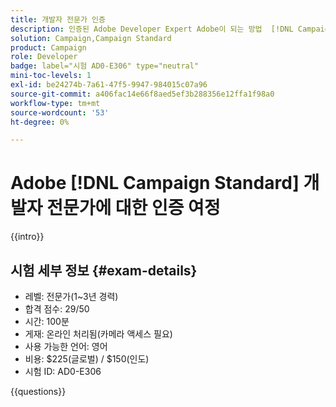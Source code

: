 ```yaml
---
title: 개발자 전문가 인증
description: 인증된 Adobe Developer Expert Adobe이 되는 방법  [!DNL Campaign Standard]에 대해 알아보세요.
solution: Campaign,Campaign Standard
product: Campaign
role: Developer
badge: label="시험 AD0-E306" type="neutral"
mini-toc-levels: 1
exl-id: be24274b-7a61-47f5-9947-984015c07a96
source-git-commit: a406fac14e66f8aed5ef3b288356e12ffa1f98a0
workflow-type: tm+mt
source-wordcount: '53'
ht-degree: 0%

---
```


# Adobe [!DNL Campaign Standard] 개발자 전문가에 대한 인증 여정

{{intro}}

## 시험 세부 정보 {#exam-details}

* 레벨: 전문가(1~3년 경력)
* 합격 점수: 29/50
* 시간: 100분
* 게재: 온라인 처리됨(카메라 액세스 필요)
* 사용 가능한 언어: 영어
* 비용: $225(글로벌) / $150(인도)
* 시험 ID: AD0-E306

{{questions}}
